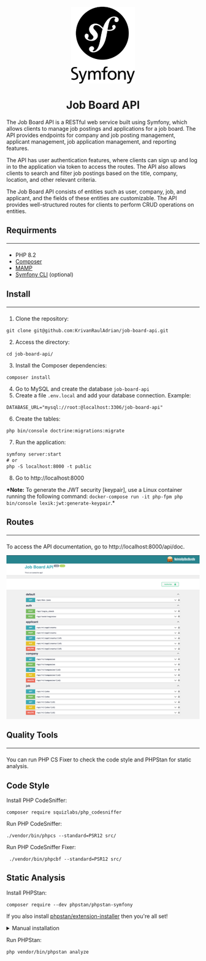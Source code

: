 <p align="center">
  <img align="center" height="200" src=" public/symfony.png">
</p>

<h1 align="center">Job Board API</h1>

The Job Board API is a RESTful web service built using Symfony, which allows clients to manage job postings and applications for a job board. The API provides endpoints for company and job posting management, applicant management, job application management, and reporting features.

The API has user authentication features, where clients can sign up and log in to the application via token to access the routes. The API also allows clients to search and filter job postings based on the title, company, location, and other relevant criteria.

The Job Board API consists of entities such as user, company, job, and applicant, and the fields of these entities are customizable. The API provides well-structured routes for clients to perform CRUD operations on entities.

## Requirments <hr/>

- PHP 8.2
- <a href="https://getcomposer.org/" rel="nofollow">Composer</a>
- <a href="https://www.mamp.info/en/mamp/windows/" rel="nofollow">MAMP</a>
- <a href="https://symfony.com/download" rel="nofollow">Symfony CLI</a> (optional)

## Install <hr/>

1. Clone the repository:

```
git clone git@github.com:KrivanRaulAdrian/job-board-api.git
```

2. Access the directory:

```
cd job-board-api/
```

3. Install the Composer dependencies:

```
composer install
```

4. Go to MySQL and create the database `job-board-api `
5. Create a file `.env.local` and add your database connection. Example:

```dotenv
DATABASE_URL="mysql://root:@localhost:3306/job-board-api"
```

6. Create the tables:

```
php bin/console doctrine:migrations:migrate
```

7. Run the application:

```
symfony server:start
# or
php -S localhost:8000 -t public
```

8. Go to http://localhost:8000

**\*Note:** To generate the JWT security [keypair], use a Linux container running the following command: `docker-compose run -it php-fpm php bin/console lexik:jwt:generate-keypair`.\*

## Routes <hr/>

To access the API documentation, go to http://localhost:8000/api/doc.

<p align="center">
  <img align="center" src=" public/job-board-api.png">
</p>

## Quality Tools <hr/>

You can run PHP CS Fixer to check the code style and PHPStan for static analysis.

## Code Style

Install PHP CodeSniffer:

```
composer require squizlabs/php_codesniffer
```

Run PHP CodeSniffer:

```
./vendor/bin/phpcs --standard=PSR12 src/
```

Run PHP CodeSniffer Fixer:

```
 ./vendor/bin/phpcbf --standard=PSR12 src/
```

## Static Analysis

Install PHPStan:

```
composer require --dev phpstan/phpstan-symfony
```

If you also install [phpstan/extension-installer](https://github.com/phpstan/extension-installer) then you're all set!

<details>
  <summary>Manual installation</summary>

If you don't want to use `phpstan/extension-installer`, include extension.neon in your project's PHPStan config:

```
includes:
    - vendor/phpstan/phpstan-symfony/extension.neon
```

To perform framework-specific checks, include also this file:

```
includes:
    - vendor/phpstan/phpstan-symfony/rules.neon
```

</details>

Run PHPStan:

```
php vendor/bin/phpstan analyze
```
